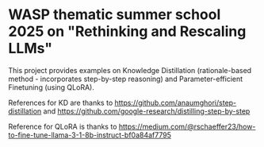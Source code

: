 # WASP thematic summer school 2025 on "Rethinking and Rescaling LLMs"

This project provides examples on Knowledge Distillation (rationale-based method - incorporates step-by-step reasoning) and Parameter-efficient Finetuning (using QLoRA).

References for KD are thanks to https://github.com/anaumghori/step-distillation and https://github.com/google-research/distilling-step-by-step 

Reference for QLoRA is thanks to https://medium.com/@rschaeffer23/how-to-fine-tune-llama-3-1-8b-instruct-bf0a84af7795 
